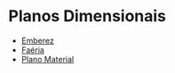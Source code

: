 <!-- TITLE: Lugares -->
<!-- SUBTITLE: Visão geral sobre Lugares -->

# Planos Dimensionais
* [Emberez](http://http://localhost/lugares/emberez#emberez)
* [Faéria](http://localhost/lugares/faeria#faeria)
* [Plano Material](http://http://localhost/lugares/plano-material#plano-material)